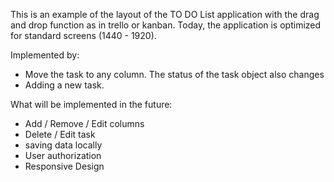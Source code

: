 This is an example of the layout of the TO DO List application with the drag and drop function as in trello or kanban. Today, the application is optimized for standard screens (1440 - 1920).

Implemented by:
- Move the task to any column. The status of the task object also changes
- Adding a new task.

What will be implemented in the future:
- Add / Remove / Edit columns
- Delete / Edit task
- saving data locally
- User authorization
- Responsive Design
